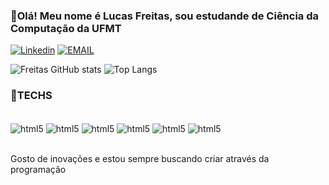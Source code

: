 

### 🚀Olá! Meu nome é Lucas Freitas, sou estudande de Ciência da Computação da UFMT

[![Linkedin](https://img.shields.io/badge/LinkedIn-0077B5?style=for-the-badge&logo=linkedin&logoColor=white)](https://br.linkedin.com/in/lucas-freitas-5aa6701a2)
[![EMAIL](https://img.shields.io/badge/Gmail-D14836?style=for-the-badge&logo=gmail&logoColor=white)](mailto:lucasfreitas25001@gmail.com)

![Freitas GitHub stats](https://github-readme-stats.vercel.app/api?username=lucasfreitas25&show_icons=true&theme=tokyonight)
![Top Langs](https://github-readme-stats.vercel.app/api/top-langs/?username=lucasfreitas25&layout=compact)
### 🤖TECHS

<div style="display: inline_block"><br/>
  <img align="center" alt="html5" src="https://img.shields.io/badge/Python-3776AB?style=for-the-badge&logo=python&logoColor=red" />
  <img align="center" alt="html5" src="https://img.shields.io/badge/Java-ED8B00?style=for-the-badge&logo=openjdk&logoColor=white" />
  <img align="center" alt="html5" src="https://img.shields.io/badge/HTML-239120?style=for-the-badge&logo=html5&logoColor=orange" />
  <img align="center" alt="html5" src="https://img.shields.io/badge/CSS-239120?&style=for-the-badge&logo=css3&logoColor=blue" />
  <img align="center" alt="html5" src="https://img.shields.io/badge/JavaScript-323330?style=for-the-badge&logo=javascript&logoColor=F7DF1E" />
  <img align="center" alt="html5" src="https://img.shields.io/badge/PostgreSQL-316192?style=for-the-badge&logo=postgresql&logoColor=white" />
</div> <br/>

Gosto de inovações e estou sempre buscando criar através da programação 
